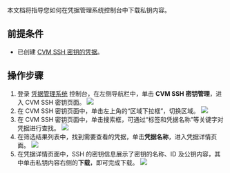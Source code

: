 本文档将指导您如何在凭据管理系统控制台中下载私钥内容。

## 前提条件
- 已创建 [CVM SSH 密钥的凭据](https://cloud.tencent.com/document/product/1140/60206)。 

## 操作步骤
1. 登录 [凭据管理系统](https://console.cloud.tencent.com/ssm) 控制台，在左侧导航栏中，单击 **CVM SSH 密钥管理**，进入 CVM SSH 密钥页面。
   ![](https://main.qcloudimg.com/raw/5afcc6fcfee93523a23392d2980103eb.png)
2. 在 CVM SSH 密钥页面中，单击左上角的“区域下拉框”，切换区域。
   ![](https://main.qcloudimg.com/raw/00d49d1edfdf4dfa90446d02be7002b7.png)
3. 在 CVM SSH 密钥页面中，单击搜索框，可通过“标签和凭据名称”等关键字对凭据进行查找。
![](https://main.qcloudimg.com/raw/79d0c4bf2116a2141a0e3433810fe98a.png)
4. 在筛选结果列表中，找到需要查看的凭据，单击**凭据名称**，进入凭据详情页面。
![](https://main.qcloudimg.com/raw/f24af20d56e146097c0df9e48e6954a9.png)
5. 在凭据详情页面中，SSH 的密钥信息展示了密钥的名称、ID 及公钥内容，其中单击私钥内容右侧的**下载**，即可完成下载。
![](https://main.qcloudimg.com/raw/aaa5aa62c2b2cb8961aab0eed8a89690.png)
